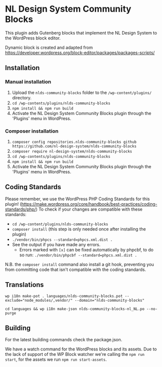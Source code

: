 # NL Design System Community Blocks

This plugin adds Gutenberg blocks that implement the NL Design System to the WordPress block editor.

Dynamic block is created and adapted from
https://developer.wordpress.org/block-editor/packages/packages-scripts/

## Installation

### Manual installation

1. Upload the `nlds-community-blocks` folder to the `/wp-content/plugins/` directory.
2. `cd /wp-contents/plugins/nlds-community-blocks`
3. `npm install && npm run build`
4. Activate the NL Design System Community Blocks plugin through the 'Plugins' menu in WordPress.

### Composer installation

1. `composer config repositories.nlds-community-blocks github https://github.com/nl-design-system/nlds-community-blocks`
2. `composer require nl-design-system/nlds-community-blocks`
3. `cd /wp-contents/plugins/nlds-community-blocks`
4. `npm install && npm run build`
5. Activate the NL Design System Community Blocks plugin through the 'Plugins' menu in WordPress.

## Coding Standards

Please remember, we use the WordPress PHP Coding Standards for this plugin! (https://make.wordpress.org/core/handbook/best-practices/coding-standards/php/) To check if your changes are compatible with these standards:

-   `cd /wp-content/plugins/nlds-community-blocks`
-   `composer install` (this step is only needed once after installing the plugin)
-   `./vendor/bin/phpcs --standard=phpcs.xml.dist .`
-   See the output if you have made any errors.
    -   Errors marked with `[x]` can be fixed automatically by phpcbf, to do so run: `./vendor/bin/phpcbf --standard=phpcs.xml.dist .`

N.B. the `composer install` command also install a git hook, preventing you from committing code that isn't compatible with the coding standards.

## Translations

```
wp i18n make-pot . languages/nlds-community-blocks.pot --exclude="node_modules/,vendor/" --domain="nlds-community-blocks"
```

```
cd languages && wp i18n make-json nlds-community-blocks-nl_NL.po --no-purge
```

## Building

For the latest building commands check the package.json.

We have a watch command for the WordPress blocks and its assets. Due to the lack of support of the WP Block watcher we're calling the `npm run start`, for the assets we run `npm run start-assets`.
